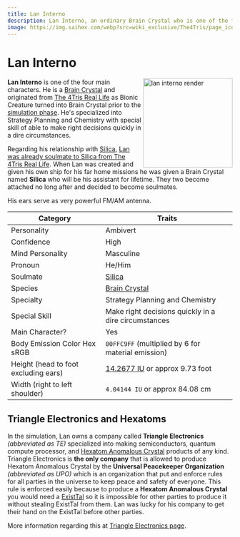 ```yaml
---
title: Lan Interno
description: Lan Interno, an ordinary Brain Crystal who is one of the four main characters.
image: https://img.saihex.com/webp?src=wiki_exclusive/The4Tris/page_icon/characters/lan_interno/lan.png
---
```

# Lan Interno
<img alt="lan interno render" align="right" width="200" src="https://img.saihex.com/webp?src=wiki_exclusive/The4Tris/page_icon/characters/lan_interno/lan.png">

**Lan Interno** is one of the four main characters. He is a [Brain Crystal](../logic/Brain_Crystal) and originated from [The 4Tris Real Life](../Dimensions/real_life) as Bionic Creature turned into Brain Crystal prior to the [simulation phase](../Dimensions/the_simulation#origin-story). He's specialized into Strategy Planning and Chemistry with special skill of able to make right decisions quickly in a dire circumstances.

Regarding his relationship with [Silica](../Characters/Silica), [Lan was already soulmate to Silica from The 4Tris Real Life](../Dimensions/real_life#lan-meeting-silica). When Lan was created and given his own ship for his far home missions he was given a Brain Crystal named **Silica** who will be his assistant for lifetime. They two become attached no long after and decided to become soulmates.

His ears serve as very powerful FM/AM antenna.

| Category    | Traits |
| -------- | ------- |
| Personality  | Ambivert    |
| Confidence | High     |
| Mind Personality    |  Masculine   |
| Pronoun | He/Him |
| Soulmate | [Silica](../Characters/Silica) |
| Species | [Brain Crystal](../logic/Brain_Crystal) |
| Specialty | Strategy Planning and Chemistry |
| Special Skill | Make right decisions quickly in a dire circumstances |
| Main Character? | Yes |
| Body Emission Color Hex sRGB | `00FFC9FF` (multiplied by 6 for material emission) |
| Height (head to foot excluding ears) | [14.2677 IU](../#iskyverse) or approx 9.73 foot |
| Width (right to left shoulder) | `4.04144 IU` or approx 84.08 cm |

## Triangle Electronics and Hexatoms
In the simulation, Lan owns a company called **Triangle Electronics** *(abbreviated as TE)* specialized into making semiconductors, quantum compute processor, and [Hexatom Anomalous Crystal](../logic/Hexatom) products of any kind. Triangle Electronics is **the only company** that is allowed to produce Hexatom Anomalous Crystal by the **Universal Peacekeeper Organization** *(abbreviated as UPO)* which is an organization that put and enforce rules for all parties in the universe to keep peace and safety of everyone. This rule is enforced easily because to produce a **Hexatom Anomalous Crystal** you would need a [ExistTal](../logic/Hexatom#saihexatom-family) so it is impossible for other parties to produce it without stealing ExistTal from them. Lan was lucky for his company to get their hand on the ExistTal before other parties.

More information regarding this at [Triangle Electronics page](../non_char_entity/triangle_electronics).